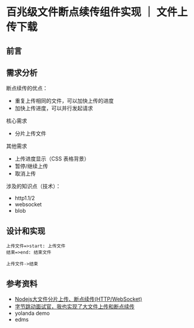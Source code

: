 # 百兆级文件断点续传组件实现 ｜ 文件上传下载

## 前言

## 需求分析

断点续传的优点：

- 重复上传相同的文件，可以加快上传的进度
- 加快上传进度，可以并行发起请求

核心需求

- 分片上传文件

其他需求

- 上传进度显示（CSS 表格背景） 
- 暂停/继续上传
- 取消上传

涉及的知识点（技术）：

- http1.1/2
- websocket
- blob

## 设计和实现

```flow
上传文件=>start: 上传文件
结束=>end: 结束文件

上传文件->结束
```

## 参考资料

- [Nodejs大文件分片上传、断点续传(HTTP/WebSocket)](https://juejin.cn/post/6855638966243835912#heading-0)
- [字节跳动面试官，我也实现了大文件上传和断点续传](https://juejin.cn/post/6844904055819468808)
- yolanda demo
- edms